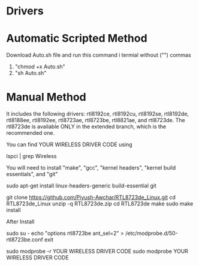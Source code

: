  # Drivers
 
 # Automatic Scripted Method
 
 Download Auto.sh file and run this command i termial without ("") commas
 
1. "chmod +x Auto.sh"     
2. "sh Auto.sh"   

 
 # Manual Method
It includes the following drivers:
rtl8192ce, rtl8192cu, rtl8192se, rtl8192de, rtl8188ee, rtl8192ee, rtl8723ae, rtl8723be, rtl8821ae,
and rtl8723de. The rtl8723de is available ONLY in the extended branch, which is the recommended one.

 You can find YOUR WIRELESS DRIVER CODE using 
 
 lspci | grep Wireless


 You will need to install "make", "gcc", "kernel headers", "kernel build essentials", and "git" 
 
 sudo apt-get install linux-headers-generic build-essential git

 git clone https://github.com/Piyush-Awchar/RTL8723de_Linux.git
 cd RTL8723de_Linux
 unzip -q RTL8723de.zip
 cd RTL8723de
 make
 sudo make install

After Install

 sudo su -
 echo "options rtl8723be ant_sel=2" > /etc/modprobe.d/50-rtl8723be.conf
 exit

 sudo modprobe -r YOUR WIRELESS DRIVER CODE
 sudo modprobe YOUR WIRELESS DRIVER CODE
